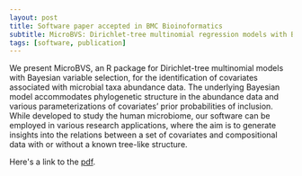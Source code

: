 ```yaml
---
layout: post
title: Software paper accepted in BMC Bioinoformatics
subtitle: MicroBVS: Dirichlet-tree multinomial regression models with Bayesian variable selection - an R package
tags: [software, publication]
---
```

We present MicroBVS, an R package for Dirichlet-tree multinomial models with Bayesian variable selection, 
for the identification of covariates associated with microbial taxa abundance data. The underlying Bayesian 
model accommodates phylogenetic structure in the abundance data and various parameterizations of covariates’ 
prior probabilities of inclusion. While developed to study the human microbiome, our software can be
employed in various research applications, where the aim is to generate insights into the relations between 
a set of covariates and compositional data with or without a known tree-like structure.

Here's a link to the [pdf](https://mkoslovsky/mkoslovksky.github.io/BMCbio).
